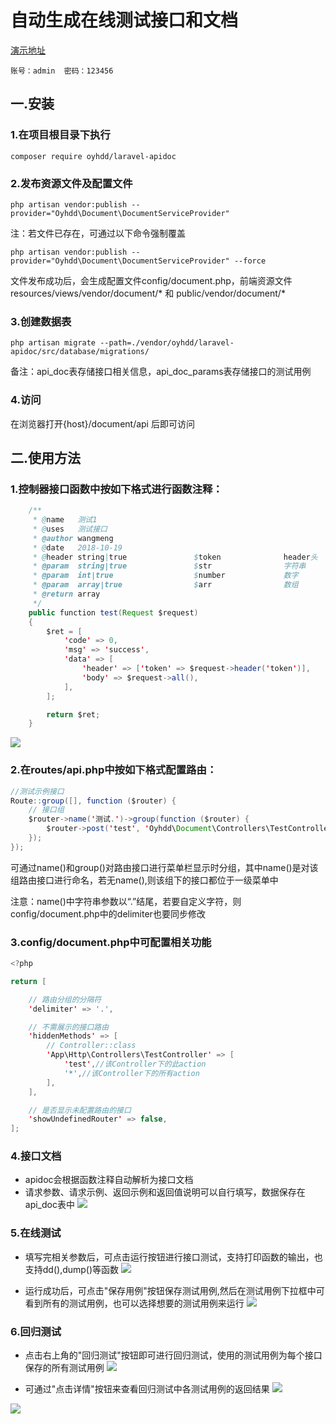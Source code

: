 # 自动生成在线测试接口和文档
[演示地址](http://121.199.40.77/document/api)
```
账号：admin  密码：123456
```

## 一.安装

### 1.在项目根目录下执行

```
composer require oyhdd/laravel-apidoc
```

### 2.发布资源文件及配置文件

```
php artisan vendor:publish --provider="Oyhdd\Document\DocumentServiceProvider"
```
注：若文件已存在，可通过以下命令强制覆盖

```
php artisan vendor:publish --provider="Oyhdd\Document\DocumentServiceProvider" --force
```

文件发布成功后，会生成配置文件config/document.php，前端资源文件resources/views/vendor/document/* 和 public/vendor/document/*

### 3.创建数据表
```
php artisan migrate --path=./vendor/oyhdd/laravel-apidoc/src/database/migrations/

```

备注：api_doc表存储接口相关信息，api_doc_params表存储接口的测试用例

### 4.访问
在浏览器打开{host}/document/api 后即可访问

## 二.使用方法
### 1.控制器接口函数中按如下格式进行函数注释：

```java
    /**
     * @name   测试1
     * @uses   测试接口
     * @author wangmeng
     * @date   2018-10-19
     * @header string|true               $token              header头
     * @param  string|true               $str                字符串
     * @param  int|true                  $number             数字
     * @param  array|true                $arr                数组
     * @return array
     */
    public function test(Request $request)
    {
        $ret = [
            'code' => 0,
            'msg' => 'success',
            'data' => [
                'header' => ['token' => $request->header('token')],
                'body' => $request->all(),
            ],
        ];

        return $ret;
    }
```
![](resource/pic1.png)
### 2.在routes/api.php中按如下格式配置路由：

```java
//测试示例接口
Route::group([], function ($router) {
    // 接口组
    $router->name('测试.')->group(function ($router) {
        $router->post('test', 'Oyhdd\Document\Controllers\TestController@test');
    });
});
```

可通过name()和group()对路由接口进行菜单栏显示时分组，其中name()是对该组路由接口进行命名，若无name(),则该组下的接口都位于一级菜单中

注意：name()中字符串参数以“.”结尾，若要自定义字符，则config/document.php中的delimiter也要同步修改

### 3.config/document.php中可配置相关功能

```java
<?php

return [

    // 路由分组的分隔符
    'delimiter' => '.',

    // 不需展示的接口路由
    'hiddenMethods' => [
        // Controller::class
        'App\Http\Controllers\TestController' => [
            'test',//该Controller下的此action
            '*',//该Controller下的所有action
        ],
    ],

    // 是否显示未配置路由的接口
    'showUndefinedRouter' => false,
];
```

### 4.接口文档
- apidoc会根据函数注释自动解析为接口文档
- 请求参数、请求示例、返回示例和返回值说明可以自行填写，数据保存在api_doc表中
![](resource/pic2.png)

### 5.在线测试
- 填写完相关参数后，可点击运行按钮进行接口测试，支持打印函数的输出，也支持dd(),dump()等函数
![](resource/pic3.png)

- 运行成功后，可点击"保存用例"按钮保存测试用例,然后在测试用例下拉框中可看到所有的测试用例，也可以选择想要的测试用例来运行
![](resource/pic4.png)

### 6.回归测试
- 点击右上角的"回归测试"按钮即可进行回归测试，使用的测试用例为每个接口保存的所有测试用例
![](resource/pic5.png)

- 可通过"点击详情"按钮来查看回归测试中各测试用例的返回结果
![](resource/pic6.png)

![](resource/pic7.png)
